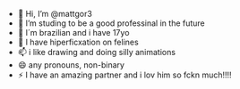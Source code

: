 - 👋 Hi, I’m @mattgor3
- 👀 I’m studing to be a good professinal in the future
- 🌱 I´m brazilian and i have 17yo
- 💞️ I have hiperficxation on felines 
- 📫 i like drawing and doing silly animations
- 😄 any pronouns, non-binary
- ⚡ I have an amazing partner and i lov him so fckn much!!!!

<!---
mattgor3/mattgor3 is a ✨ special ✨ repository because its `README.md` (this file) appears on your GitHub profile.
You can click the Preview link to take a look at your changes.
--->
